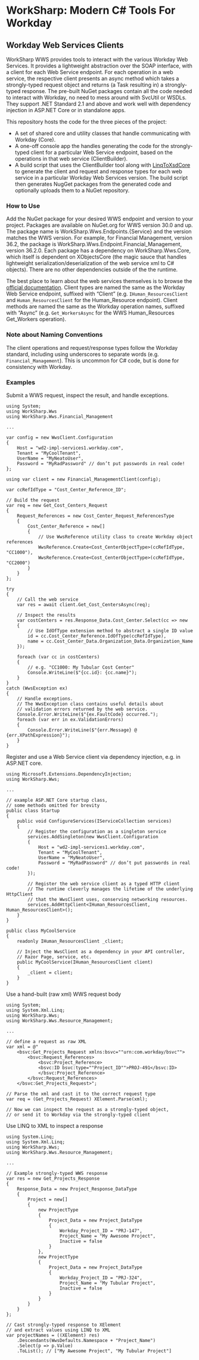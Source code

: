 # WorkSharp: Modern C# Tools For Workday
## Workday Web Services Clients

WorkSharp WWS provides tools to interact with the various Workday Web Services. It provides a lightweight abstraction over the SOAP interface, with a client for each Web Service endpoint. For each operation in a web service, the respective client presents an async method which takes a strongly-typed request object and returns (a Task resulting in) a strongly-typed response. The pre-built NuGet packages contain all the code needed to interact with Workday, no need to mess around with SvcUtil or WSDLs. They support .NET Standard 2.1 and above and work well with dependency injection in ASP.NET Core or in standalone apps.

This repository hosts the code for the three pieces of the project:
- A set of shared core and utility classes that handle communicating with Workday (Core).
- A one-off console app the handles generating the code for the strongly-typed client for a particular Web Service endpoint, based on the operations in that web service (ClientBuilder).
- A build script that uses the ClientBuilder tool along with [LinqToXsdCore](https://github.com/mamift/LinqToXsdCore) to generate the client and request and response types for each web service in a particular Workday Web Services version. The build script then generates NugGet packages from the generated code and optionally uploads them to a NuGet repository.

### How to Use

Add the NuGet package for your desired WWS endpoint and version to your project. Packages are available on NuGet.org for WWS version 30.0 and up. The package name is WorkSharp.Wws.Endpoints.{Service} and the version matches the WWS version. For example, for Financial Management, version 36.2, the package is WorkSharp.Wws.Endpoint.Financial_Management, version 36.2.0. Each package has a dependency on WorkSharp.Wws.Core, which itself is dependent on XObjectsCore (the magic sauce that handles lightweight serialization/deserialization of the web service xml to C# objects). There are no other dependencies outside of the the runtime.

The best place to learn about the web services themselves is to browse the [official documentation](https://community.workday.com/sites/default/files/file-hosting/productionapi/index.html). Client types are named the same as the Workday Web Service endpoint, suffixed with “Client” (e.g. `IHuman_ResourcesClient` and `Human_ResourcesClient` for the Human_Resource endpoint). Client methods are named the same as the Workday operation names, suffixed with “Async” (e.g. `Get_WorkersAsync` for the WWS Human_Resources Get_Workers operation).

### Note about Naming Conventions

The client operations and request/response types follow the Workday standard, including using underscores to separate words (e.g. `Financial_Management`). This is uncommon for C# code, but is done for consistency with Workday.

### Examples

Submit a WWS request, inspect the result, and handle exceptions.
```
using System;
using WorkSharp.Wws
using WorkSharp.Wws.Financial_Management

...

var config = new WwsClient.Configuration
{
    Host = "wd2-impl-services1.workday.com",
    Tenant = "MyCoolTenant",
    UserName = "MyNeatoUser",
    Password = "MyRadPassword" // don’t put passwords in real code!
};

using var client = new Financial_ManagementClient(config);

var ccRefIdType = "Cost_Center_Reference_ID";

// Build the request
var req = new Get_Cost_Centers_Request
{
    Request_References = new Cost_Center_Request_ReferencesType
    {
        Cost_Center_Reference = new[]
        {
            // Use WwsReference utility class to create Workday object references
            WwsReference.Create<Cost_CenterObjectType>(ccRefIdType, "CC1000"),
            WwsReference.Create<Cost_CenterObjectType>(ccRefIdType, "CC2000")
        }
    }
};

try
{
    // Call the web service
    var res = await client.Get_Cost_CentersAsync(req);

    // Inspect the results
    var costCenters = res.Response_Data.Cost_Center.Select(cc => new
    {
        // Use IdOfType extension method to abstract a single ID value
        id = cc.Cost_Center_Reference.IdOfType(ccRefIdType),
        name = cc.Cost_Center_Data.Organization_Data.Organization_Name
    });

    foreach (var cc in costCenters)
    {
        // e.g. "CC1000: My Tubular Cost Center"
        Console.WriteLine($"{cc.id}: {cc.name}");
    }
}
catch (WwsException ex)
{
    // Handle exceptions.
    // The WwsException class contains useful details about
    // validation errors returned by the web service.
    Console.Error.WriteLine($"{ex.FaultCode} occurred.");
    foreach (var err in ex.ValidationErrors)
    {
        Console.Error.WriteLine($"{err.Message} @ {err.XPathExpression}");
    }
}
```

Register and use a Web Service client via dependency injection, e.g. in ASP.NET core.
```
using Microsoft.Extensions.DependencyInjection;
using WorkSharp.Wws;

...

// example ASP.NET Core startup class,
// some methods omitted for brevity
public class Startup
{
    public void ConfigureServices(IServiceCollection services)
    {
        // Register the configuration as a singleton service
        services.AddSingleton(new WwsClient.Configuration
        {
            Host = "wd2-impl-services1.workday.com",
            Tenant = "MyCoolTenant",
            UserName = "MyNeatoUser",
            Password = "MyRadPassword" // don’t put passwords in real code!
        });

        // Register the web service client as a typed HTTP client
        // The runtime cleverly manages the lifetime of the underlying HttpClient
        // that the WwsClient uses, conserving networking resources.
        services.AddHttpClient<IHuman_ResourcesClient, Human_ResourcesClient>();
    }
}

public class MyCoolService
{
    readonly IHuman_ResourcesClient _client;

    // Inject the WwsClient as a dependency in your API controller,
    // Razor Page, service, etc.
    public MyCoolService(IHuman_ResourcesClient client)
    {
        _client = client;
    }
}
```

Use a hand-built (raw xml) WWS request body
```
using System;
using System.Xml.Linq;
using WorkSharp.Wws;
using WorkSharp.Wws.Resource_Management;

...

// define a request as raw XML
var xml = @"
    <bsvc:Get_Projects_Request xmlns:bsvc=""urn:com.workday/bsvc"">
        <bsvc:Request_References>
            <bsvc:Project_Reference>
            <bsvc:ID bsvc:type=""Project_ID"">PROJ-491</bsvc:ID>
            </bsvc:Project_Reference>
        </bsvc:Request_References>
    </bsvc:Get_Projects_Request>";

// Parse the xml and cast it to the correct request type
var req = (Get_Projects_Request) XElement.Parse(xml);

// Now we can inspect the request as a strongly-typed object,
// or send it to Workday via the strongly-typed client
```

Use LINQ to XML to inspect a response
```
using System.Linq;
using System.Xml.Linq;
using WorkSharp.Wws;
using WorkSharp.Wws.Resource_Management;

...

// Example strongly-typed WWS response
var res = new Get_Projects_Response
{
    Response_Data = new Project_Response_DataType
    {
        Project = new[]
        {
            new ProjectType
            {
                Project_Data = new Project_DataType
                {
                    Workday_Project_ID = "PRJ-147",
                    Project_Name = "My Awesome Project",
                    Inactive = false
                }
            },
            new ProjectType
            {
                Project_Data = new Project_DataType
                {
                    Workday_Project_ID = "PRJ-324",
                    Project_Name = "My Tubular Project",
                    Inactive = false
                }
            }
        }
    }
};

// Cast strongly-typed response to XElement
// and extract values using LINQ to XML
var projectNames = ((XElement) res)
    .Descendants(WwsDefaults.Namespace + "Project_Name")
    .Select(p => p.Value)
    .ToList(); // ["My Awesome Project", "My Tubular Project"]
```